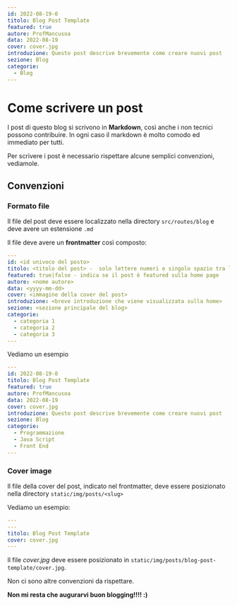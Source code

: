 ```yaml
---
id: 2022-08-19-0
titolo: Blog Post Template
featured: true
autore: ProfMancusoa
data: 2022-08-19
cover: cover.jpg
introduzione: Questo post descrive brevemente come creare nuovi post
sezione: Blog
categorie:
  - Blog
---
```


# Come scrivere un post

I post di questo blog si scrivono in **Markdown**, così anche i non tecnici possono contribuire.
In ogni caso il markdown è molto comodo ed immediato per tutti.

Per scrivere i post è necessario rispettare alcune semplici convenzioni, vediamole.

## Convenzioni

### Formato file

Il file del post deve essere localizzato nella directory `src/routes/blog` e deve avere un estensione `.md`

Il file deve avere un **frontmatter** così composto:

```yaml
---
id: <id univoco del posto>
titolo: <titolo del post> -  solo lettere numeri e singolo spazio tra le parole
featured: true|false - indica se il post è featured sulla home page
autore: <nome autore>
data: <yyyy-mm-dd>
cover: <immagine della cover del post>
introduzione: <breve introduzione che viene visualizzata sulla home>
sezione: <sezione principale del blog>
categorie:
  - categoria 1
  - categoria 2
  - categoria 3
---
```

Vediamo un esempio

```yaml
---
id: 2022-08-19-0
titolo: Blog Post Template
featured: true
autore: ProfMancusoa
data: 2022-08-19
cover: cover.jpg
introduzione: Questo post descrive brevemente come creare nuovi post
sezione: Blog
categorie:
  - Programmazione
  - Java Script
  - Front End
---
```

### Cover image

Il file della cover del post, indicato nel frontmatter, deve essere posizionato nella directory `static/img/posts/<slug>`

Vediamo un esempio:

```yaml
---
---
titolo: Blog Post Template
cover: cover.jpg
---
```

Il file _cover.jpg_ deve essere posizionato in `static/img/posts/blog-post-template/cover.jpg`.

Non ci sono altre convenzioni da rispettare.

**Non mi resta che augurarvi buon blogging!!!! :)**
